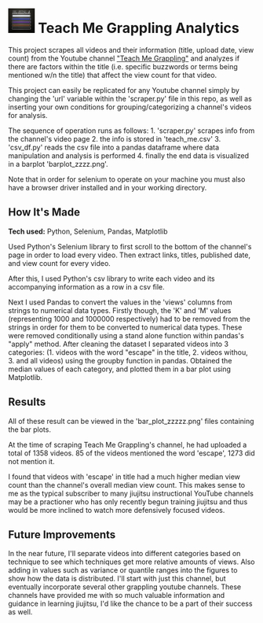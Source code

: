 # <img src='belts.jpeg' height='50'></a> Teach Me Grappling Analytics
This project scrapes all videos and their information (title, upload date, view count) from the Youtube channel ["Teach Me Grappling"](https://www.youtube.com/channel/UC8X1oaFtxTGGAueI-sWE4Mg) and analyzes if there are factors within the title (i.e. specific buzzwords or terms being mentioned w/n the title) that affect the view count for that video. 

This project can easily be replicated for any Youtube channel simply by changing the 'url' variable within the 'scraper.py' file in this repo, as well as inserting your own conditions for grouping/categorizing a channel's videos for analysis. 

The sequence of operation runs as follows: 1. 'scraper.py' scrapes info from the channel's video page 2. the info is stored in 'teach_me.csv' 3. 'csv_df.py' reads the csv file into a pandas dataframe where data manipulation and analysis is performed 4. finally the end data is visualized in a barplot 'barplot_zzzz.png'.

Note that in order for selenium to operate on your machine you must also have a browser driver installed and in your working directory.

## How It's Made

**Tech used:** Python, Selenium, Pandas, Matplotlib

Used Python's Selenium library to first scroll to the bottom of the channel's page in order to load every video. Then extract links, titles, published date, and view count for every video. 

After this, I used Python's csv library to write each video and its accompanying information as a row in a csv file.

Next I used Pandas to convert the values in the 'views' columns from strings to numerical data types. Firstly though, the 'K' and 'M' values (representing 1000 and 1000000 respectively) had to be removed from the strings in order for them to be converted to numerical data types. These were removed conditionally using a stand alone function within pandas's "apply" method. After cleaning the dataset I separated videos into 3 categories: (1. videos with the word "escape" in the title, 2. videos withou, 3. and all videos) using the groupby function in pandas. Obtained the median values of each category, and plotted them in a bar plot using Matplotlib. 

## Results

All of these result can be viewed in the 'bar_plot_zzzzz.png' files containing the bar plots.

At the time of scraping Teach Me Grappling's channel, he had uploaded a total of 1358 videos. 85 of the videos mentioned the word 'escape', 1273 did not mention it.

I found that videos with 'escape' in title had a much higher median view count than the channel's overall median view count. This makes sense to me as the typical subscriber to many jiujitsu instructional YouTube channels may be a practioner who has only recently begun training jiujitsu and thus would be more inclined to watch more defensively focused videos.  

## Future Improvements

In the near future, I'll separate videos into different categories based on technique to see which techniques get more relative amounts of views. Also adding in values such as variance or quantile ranges into the figures to show how the data is distributed. I'll start with just this channel, but eventually incorporate several other grappling youtube channels. These channels have provided me with so much valuable information and guidance in learning jiujitsu, I'd like the chance to be a part of their success as well.
